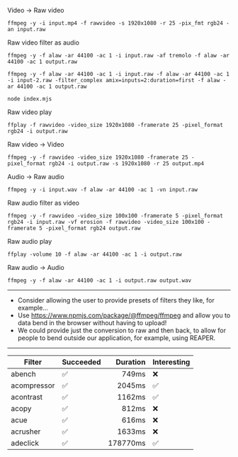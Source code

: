Video → Raw video

```
ffmpeg -y -i input.mp4 -f rawvideo -s 1920x1080 -r 25 -pix_fmt rgb24 -an input.raw
```

Raw video filter as audio

```
ffmpeg -y -f alaw -ar 44100 -ac 1 -i input.raw -af tremolo -f alaw -ar 44100 -ac 1 output.raw
```

```
ffmpeg -y -f alaw -ar 44100 -ac 1 -i input.raw -f alaw -ar 44100 -ac 1 -i input-2.raw -filter_complex amix=inputs=2:duration=first -f alaw -ar 44100 -ac 1 output.raw
```

```
node index.mjs
```

Raw video play

```
ffplay -f rawvideo -video_size 1920x1080 -framerate 25 -pixel_format rgb24 -i output.raw
```

Raw video → Video

```
ffmpeg -y -f rawvideo -video_size 1920x1080 -framerate 25 -pixel_format rgb24 -i output.raw -s 1920x1080 -r 25 output.mp4
```

Audio → Raw audio

```
ffmpeg -y -i input.wav -f alaw -ar 44100 -ac 1 -vn input.raw
```

Raw audio filter as video

```
ffmpeg -y -f rawvideo -video_size 100x100 -framerate 5 -pixel_format rgb24 -i input.raw -vf erosion -f rawvideo -video_size 100x100 -framerate 5 -pixel_format rgb24 output.raw
```

Raw audio play

```
ffplay -volume 10 -f alaw -ar 44100 -ac 1 -i output.raw
```

Raw audio → Audio

```
ffmpeg -y -f alaw -ar 44100 -ac 1 -i output.raw output.wav
```

---

- Consider allowing the user to provide presets of filters they like, for example…
- Use https://www.npmjs.com/package/@ffmpeg/ffmpeg and allow you to data bend in the browser without having to upload!
- We could provide just the conversion to raw and then back, to allow for people to bend outside our application, for example, using REAPER.

---

| Filter      | Succeeded | Duration | Interesting |
| ----------- | --------- | -------: | ----------- |
| abench      | ✅        |    749ms | ❌          |
| acompressor | ✅        |   2045ms | ✅          |
| acontrast   | ✅        |   1162ms | ✅          |
| acopy       | ✅        |    812ms | ❌          |
| acue        | ✅        |    616ms | ❌          |
| acrusher    | ✅        |   1633ms | ❌          |
| adeclick    | ✅        | 178770ms | ✅          |
